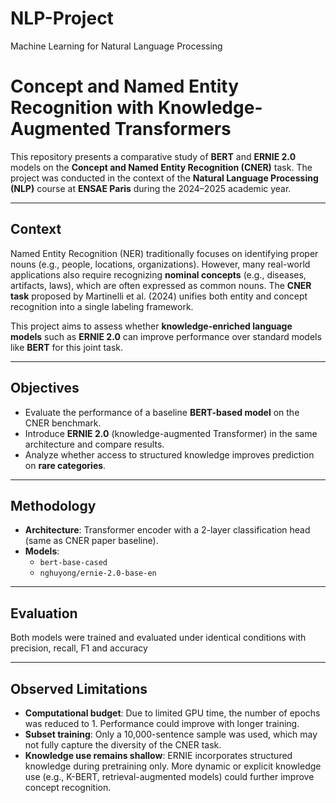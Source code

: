 # NLP-Project
Machine Learning for Natural Language Processing

# Concept and Named Entity Recognition with Knowledge-Augmented Transformers

This repository presents a comparative study of **BERT** and **ERNIE 2.0** models on the **Concept and Named Entity Recognition (CNER)** task. The project was conducted in the context of the **Natural Language Processing (NLP)** course at **ENSAE Paris** during the 2024–2025 academic year.

---

##  Context

Named Entity Recognition (NER) traditionally focuses on identifying proper nouns (e.g., people, locations, organizations). However, many real-world applications also require recognizing **nominal concepts** (e.g., diseases, artifacts, laws), which are often expressed as common nouns. The **CNER task** proposed by Martinelli et al. (2024) unifies both entity and concept recognition into a single labeling framework.

This project aims to assess whether **knowledge-enriched language models** such as **ERNIE 2.0** can improve performance over standard models like **BERT** for this joint task.

---

## Objectives

-  Evaluate the performance of a baseline **BERT-based model** on the CNER benchmark.
-  Introduce **ERNIE 2.0** (knowledge-augmented Transformer) in the same architecture and compare results.
-  Analyze whether access to structured knowledge improves prediction on **rare categories**.
  
---

## Methodology

- **Architecture**: Transformer encoder with a 2-layer classification head (same as CNER paper baseline).
- **Models**: 
  - `bert-base-cased`
  - `nghuyong/ernie-2.0-base-en`

---

## Evaluation

Both models were trained and evaluated under identical conditions with precision, recall, F1 and accuracy

---

##  Observed Limitations

-  **Computational budget**: Due to limited GPU time, the number of epochs was reduced to 1. Performance could improve with longer training.
-  **Subset training**: Only a 10,000-sentence sample was used, which may not fully capture the diversity of the CNER task.
-  **Knowledge use remains shallow**: ERNIE incorporates structured knowledge during pretraining only. More dynamic or explicit knowledge use (e.g., K-BERT, retrieval-augmented models) could further improve concept recognition.



